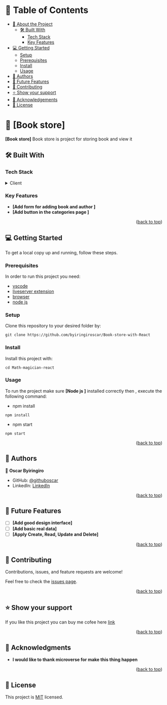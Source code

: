 <a name="readme-top"></a>

<!--
HOW TO USE:
This is an example of how you may give instructions on setting up your project locally.

Modify this file to match your project and remove sections that don't apply.

REQUIRED SECTIONS:
- Table of Contents
- About the Project
  - Built With
  - Live Demo
- Getting Started
- Authors
- Future Features
- Contributing
- Show your support
- Acknowledgements
- License

OPTIONAL SECTIONS:
- FAQ

After you're finished please remove all the comments and instructions!
-->

<div align="center">
  <!-- You are encouraged to replace this logo with your own! Otherwise you can also remove it. -->


  

</div>

<!-- TABLE OF CONTENTS -->

# 📗 Table of Contents

- [📖 About the Project](#about-project)
  - [🛠 Built With](#built-with)
    - [Tech Stack](#tech-stack)
    - [Key Features](#key-features)
- [💻 Getting Started](#getting-started)
  - [Setup](#setup)
  - [Prerequisites](#prerequisites)
  - [Install](#install)
  - [Usage](#usage)
- [👥 Authors](#authors)
- [🔭 Future Features](#future-features)
- [🤝 Contributing](#contributing)
- [⭐️ Show your support](#support)
- [🙏 Acknowledgements](#acknowledgements)
- [📝 License](#license)

<!-- PROJECT DESCRIPTION -->

# 📖 [Book store] <a name="about-project"></a>

**[Book store]** Book store is project for storing book and view it 
## 🛠 Built With <a name="built-with"></a>

### Tech Stack <a name="tech-stack"></a>


<details>
  <summary>Client</summary>
  <ul>
    <li><a href="https://html.org/">React</a></li>
    <li><a href="https://html.org/">css</a></li>
    <li><a href="https://html.org/">Jsx</a></li>
  </ul>
</details>

<!-- Features -->

### Key Features <a name="key-features"></a>


- **[Add form for adding book and author ]**
- **[Add button in the categories page ]**

<p align="right">(<a href="#readme-top">back to top</a>)</p>

<!-- GETTING STARTED -->

## 💻 Getting Started <a name="getting-started"></a>

To get a local copy up and running, follow these steps.

### Prerequisites

In order to run this project you need:
<ul>
    <li><a href="https://code.visualstudio.com/">vscode</a></li>
    <li><a href="#!">liveserver extension</a></li>
    <li><a href="#!">browser</a></li>
    <li><a href="#!">node js</a></li>
  </ul>

<!--
Example command:

```sh
 gem install rails
```
 -->

### Setup

Clone this repository to your desired folder by:

```
git clone https://github.com/byiringiroscar/Book-store-with-React
```

<!--
Example commands:

```sh
  cd my-folder
  git clone git@github.com:myaccount/my-project.git
```
--->

### Install


Install this project with: 

```
cd Math-magician-react
```

<!--
Example command:

```sh
  cd my-project
  gem install
```
--->

### Usage


To run the project make sure **[Node js ]** installed correctly then , execute the following command:

- npm install
```
npm install
```
- npm start
```
npm start
```

<!--
Example command:

```sh
  rails server
```
--->
<p align="right">(<a href="#readme-top">back to top</a>)</p>

<!-- AUTHORS -->

## 👥 Authors <a name="authors"></a>


👤 **Oscar Byiringiro**

- GitHub: [@githuboscar](https://github.com/byiringiroscar)
- LinkedIn: [LinkedIn](https://www.linkedin.com/in/oscar-byiringiro-9baa8313a/)

<p align="right">(<a href="#readme-top">back to top</a>)</p>

<!-- FUTURE FEATURES -->

## 🔭 Future Features <a name="future-features"></a>


- [ ] **[Add good design interface]**
- [ ] **[Add basic real data]**
- [ ] **[Apply Create, Read, Update and Delete]**

<p align="right">(<a href="#readme-top">back to top</a>)</p>

<!-- CONTRIBUTING -->

## 🤝 Contributing <a name="contributing"></a>

Contributions, issues, and feature requests are welcome!

Feel free to check the [issues page](../../issues/).

<p align="right">(<a href="#readme-top">back to top</a>)</p>

<!-- SUPPORT -->

## ⭐️ Show your support <a name="support"></a>

If you like this project you can buy me cofee here [link](https://www.linkedin.com/in/oscar-byiringiro-9baa8313a/)

<p align="right">(<a href="#readme-top">back to top</a>)</p>

<!-- ACKNOWLEDGEMENTS -->

## 🙏 Acknowledgments <a name="acknowledgements"></a>

- **I would like to thank microverse for make this thing happen**

<p align="right">(<a href="#readme-top">back to top</a>)</p>



<!-- LICENSE -->

## 📝 License <a name="license"></a>

This project is [MIT](./MIT.md) licensed.


